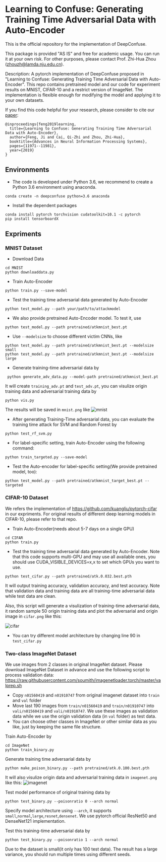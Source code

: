 # Learning to Confuse: Generating Training Time Adversarial Data with Auto-Encoder

This is the official repository for the implementation of DeepConfuse.

This package is provided "AS IS" and free for academic usage. You can run it at your own risk. For other purposes, please contact Prof. Zhi-Hua Zhou ([zhouzh@lamda.nju.edu.cn](mailto:zhouzh@lamda.nju.edu.cn)).

Description: A pytorch implementation of DeepConfuse proposed in "Learning to Confuse: Generating Training Time Adversarial Data with Auto-Encoder". This repo contains pretrained model and our code for experiment results on MNIST, CIFAR-10 and a restrict version of ImageNet. The implementation is flexible enough for modifying the model and applying it to your own datasets.

If you find this code helpful for your research, please consider to cite our [paper](https://papers.nips.cc/paper/9368-learning-to-confuse-generating-training-time-adversarial-data-with-auto-encoder):
```
@inproceedings{feng2019learning,
  title={Learning to Confuse: Generating Training Time Adversarial Data with Auto-Encoder},
  author={Feng, Ji and Cai, Qi-Zhi and Zhou, Zhi-Hua},
  booktitle={Advances in Neural Information Processing Systems},
  pages={11971--11981},
  year={2019}
}
```
## Environments
* The code is developed under Python 3.6, we recommend to create a Python 3.6 environment using anaconda.
```
conda create -n deepconfuse python=3.6 anaconda
```

* Install the dependent packages
```
conda install pytorch torchvision cudatoolkit=10.1 -c pytorch
pip install tensorboardX
```

## Expriments
### MNIST Dataset
* Download Data
```
cd MNIST
python downloaddata.py
```
* Train Auto-Encoder
```
python train.py --save-model
```
* Test the training time adversarial data generated by Auto-Encoder
```
python test_model.py --path your/path/to/attackmodel
```
* We also provide pretrained Auto-Encoder model. To test it, use
```
python test_model.py --path pretrained/atkmnist_best.pt
```
* Use `--modelsize` to choose different victim CNNs, like
```
python test_model.py --path pretrained/atkmnist_best.pt --modelsize small
python test_model.py --path pretrained/atkmnist_best.pt --modelsize large
```
* Generate training-time adversarial data by
```
 python generate_adv_data.py --model-path pretrained/atkmnist_best.pt
```
It will create `training_adv.pt` and `test_adv.pt`, you can visulize origin training data and adversarial training data by
```
python vis.py
```
The results will be saved in `mnist.png` like
![mnist](fig/mnist.png)
* After generating Training-Time adversarial data, you can evaluate the training time attack for SVM and Random Forest by
```
python test_rf_svm.py
```
* For label-specific setting, train Auto-Encoder using the following command:
```
python train_targeted.py --save-model
```
* Test the Auto-encoder for label-specific setting(We provide pretrained model, too):
```
python test_model.py --path pretrained/atkmnist_target_best.pt --targeted
```

### CIFAR-10 Dataset
We refers the implementation of https://github.com/kuangliu/pytorch-cifar in our expriments. For original results of different deep learning models in CIFAR-10, please refer to that repo.
* Train Auto-Encoder(needs about 5-7 days on a single GPU)
```
cd CIFAR
python train.py
```
* Test the training time adversarial data generated by Auto-Encoder. Note that this code supports multi-GPU and may use all available ones, you should use CUDA_VISIBLE_DEVICES=x,x to set which GPUs you want to use.
```
python test_cifar.py --path pretrained/atk.0.032.best.pth
```
It will output training accuracy, validation accuracy, and test accuracy. Note that validation data and training data are all training-time adversarial data while test data are clean.

Also, this script will generate a visulization of training-time adversarial data, it random sample 50 origin training data and plot the adversarial and origin image in `cifar.png` like this:

![cifar](fig/cifar.png)

* You can try different model architecture by changing line 90 in `test_cifar.py`

### Two-class ImageNet Dataset
We use images from 2 classes in original ImageNet dataset. Please download ImageNet Dataset in advance and use the following script to process validation data: https://raw.githubusercontent.com/soumith/imagenetloader.torch/master/valprep.sh

* Copy `n01560419` and `n01910747` from original imagenet dataset into `train` and `val` folder
* Move last 190 images from `train/n01560419` and `train/n01910747` into `vali/n01560419` and `vali/n01910747`. We use these images as validation data while we use the origin validation data (in `val` folder) as test data.
* You can choose other classes in ImageNet or other similar data as you like, just by keeping the same file structure.

Train Auto-Encoder by
```
cd ImageNet
python train_binary.py
```

Generate training time adversarial data by
```
python make_poison_binary.py --path pretrained/atk.0.100.best.pth
```
It will also visulize origin data and adversarial training data in `imagenet.png` like this:
![imagenet](fig/imagenet.png)

Test model performance of original training data by
```
python test_binary.py --poisonratio 0 --arch normal
```
Specify model architecture using `--arch`, it supports `small`,`normal`,`large`,`resnet`,`densenet`. We use pytorch official ResNet50 and DenseNet121 implementation.

Test this training-time adversarial data by
```
python test_binary.py --poisonratio 1 --arch normal
```
Due to the dataset is small(it only has 100 test data). The result has a large variance, you should run multiple times using different seeds. 
